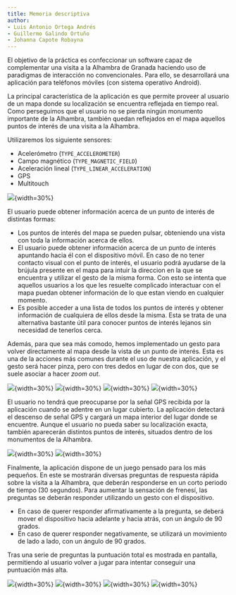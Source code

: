 ```yaml
---
title: Memoria descriptiva
author:
- Luis Antonio Ortega Andrés
- Guillermo Galindo Ortuño
- Johanna Capote Robayna
---
```


El objetivo de la práctica es confeccionar un software capaz de complementar una visita a la Alhambra de Granada haciendo uso de paradigmas de interacción no convencionales. Para ello, se desarrollará una aplicación para teléfonos móviles (con sistema operativo Android).

La principal característica de la aplicación es que permite proveer al usuario de un mapa donde su localización se encuentra reflejada en tiempo real. Como perseguimos que el usuario no se pierda ningún monumento importante de la Alhambra, también quedan reflejados en el mapa aquellos puntos de interés de una visita a la Alhambra.

Utilizaremos los siguiente sensores:

- Acelerómetro (`TYPE_ACCELEROMETER`)
- Campo magnético (`TYPE_MAGNETIC_FIELD`)
- Aceleración lineal (`TYPE_LINEAR_ACCELERATION`)
- GPS
- Multitouch


![](mapa.jpg){width=30%}

El usuario puede obtener información acerca de un punto de interés de distintas formas:

- Los puntos de interés del mapa se pueden pulsar, obteniendo una vista con toda la información acerca de ellos.
- El usuario puede obtener información acerca de un punto de interés apuntando hacia él con el dispositivo móvil. En caso de no tener contacto visual con el punto de interés, el usuario podrá ayudarse de la brújula presente en el mapa para intuir la direccion en la que se encuentra y utilizar el gesto de la misma forma. Con esto se intenta que aquellos usuarios a los que les resuelte complicado interactuar con el mapa puedan obtener información de lo que estan viendo en cualquier momento.
- Es posible acceder a una lista de todos los puntos de interés y obtener información de cualquiera de ellos desde la misma. Esta se trata de una alternativa bastante útil para conocer puntos de interés lejanos sin necesidad de tenerlos cerca.

Además, para que sea más comodo, hemos implementado un gesto para volver directamente al mapa desde la vista de un punto de interés. Esta es una de la acciones más comunes durante el uso de nuestra aplicación, y el gesto será hacer pinza, pero con tres dedos en lugar de con dos, que se suele asociar a hacer *zoom out*.

![](menu.jpg){width=30%}
![](buscarpunto.jpg){width=30%}
![](listapuntos.jpg){width=30%}
![](puntointeres.jpg){width=30%}

El usuario no tendrá que preocuparse por la señal GPS recibida por la aplicación cuando se adentre en un lugar cubierto.
La aplicación detectará el descenso de señal GPS y cargará un mapa interior del lugar donde se encuentre. Aunque el usuario no pueda saber su localización exacta, también aparecerán distintos puntos de interés, situados dentro de los monumentos de la Alhambra.

![](mapainterno.jpg){width=30%}
![](puntointerno.jpg){width=30%}

Finalmente, la aplicación dispone de un juego pensado para los más pequeños. En este se mostrarán diversas preguntas de respuesta rápida sobre la visita a la Alhambra, que deberán responderse en un corto periodo de tiempo (30 segundos). Para aumentar la sensación de frenesí, las preguntas se deberán responder utilizando un gesto con el dispositivo.

- En caso de querer responder afirmativamente a la pregunta, se deberá mover el dispositivo hacia adelante y hacia atrás, con un ángulo de 90 grados.
- En caso de querer responder negativamente, se utilizará un movimiento de lado a lado, con un ángulo de 90 grados.

Tras una serie de preguntas la puntuación total es mostrada en pantalla, permitiendo al usuario volver a jugar para intentar conseguir una puntuación más alta.

![](juegotiempo.jpg){width=30%}
![](juegobien.jpg){width=30%}
![](juegomal.jpg){width=30%}
![](puntuacion.jpg){width=30%}
